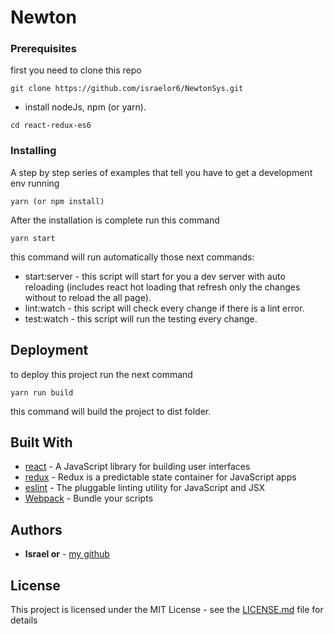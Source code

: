 # Newton



### Prerequisites

first you need to clone this repo
```
git clone https://github.com/israelor6/NewtonSys.git
```
* install nodeJs, npm (or yarn).

```
cd react-redux-es6
```

### Installing

A step by step series of examples that tell you have to get a development env running


```
yarn (or npm install)
```

After the installation is complete run this command

```
yarn start
```
this command will run automatically those next commands:
* start:server - this script will start for you a dev server with auto reloading (includes react hot loading that refresh only the changes without to reload the all page).
* lint:watch - this script will check every change if there is a lint error.
* test:watch - this script will run the testing every change.

## Deployment

to deploy this project run the next command
```
yarn run build
```
this command will build the project to dist folder. 

## Built With

* [react](https://reactjs.org/) - A JavaScript library for building user interfaces
* [redux](https://redux.js.org/) - Redux is a predictable state container for JavaScript apps
* [eslint](https://eslint.org/) - The pluggable linting utility for JavaScript and JSX
* [Webpack](https://webpack.js.org/) - Bundle your scripts

## Authors

* **Israel or** - [my github](https://github.com/israelor6)

## License

This project is licensed under the MIT License - see the [LICENSE.md](LICENSE.md) file for details

